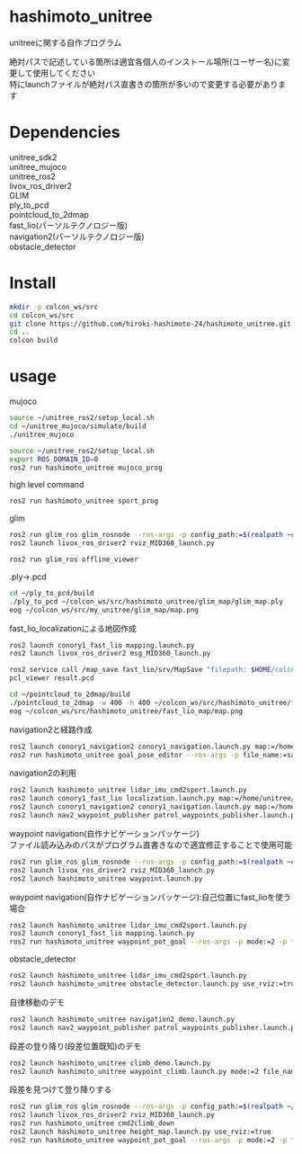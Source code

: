 # hashimoto_unitree

unitreeに関する自作プログラム

絶対パスで記述している箇所は適宜各個人のインストール場所(ユーザー名)に変更して使用してください  
特にlaunchファイルが絶対パス直書きの箇所が多いので変更する必要があります

# Dependencies
unitree_sdk2  
unitree_mujoco  
unitree_ros2  
livox_ros_driver2  
GLIM  
ply_to_pcd  
pointcloud_to_2dmap  
fast_lio(パーソルテクノロジー版)  
navigation2(パーソルテクノロジー版)  
obstacle_detector  

# Install
```bash
mkdir -p colcon_ws/src
cd colcon_ws/src
git clone https://github.com/hiroki-hashimoto-24/hashimoto_unitree.git
cd ..
colcon build

```

# usage

mujoco  
```bash
source ~/unitree_ros2/setup_local.sh
cd ~/unitree_mujoco/simulate/build
./unitree_mujoco

source ~/unitree_ros2/setup_local.sh
export ROS_DOMAIN_ID=0
ros2 run hashimoto_unitree mujoco_prog
```

high level command  
```bash
ros2 run hashimoto_unitree sport_prog
```

glim  
```bash
ros2 run glim_ros glim_rosnode --ros-args -p config_path:=$(realpath ~colcon_ws/src/hashimoto_unitree/glim_config) -p dump_path:=$(realpath ~/colcon_ws/src/hashimoto_unitree/glim_map)
ros2 launch livox_ros_driver2 rviz_MID360_launch.py
```
```bash
ros2 run glim_ros offline_viewer
```

.ply->.pcd  
```bash
cd ~/ply_to_pcd/build
./ply_to_pcd ~/colcon_ws/src/hashimoto_unitree/glim_map/glim_map.ply
eog ~/colcon_ws/src/my_unitree/glim_map/map.png
```

fast_lio_localizationによる地図作成
```bash
ros2 launch conory1_fast_lio mapping.launch.py
ros2 launch livox_ros_driver2 msg_MID360_launch.py
```
```bash
ros2 service call /map_save fast_lio/srv/MapSave "filepath: $HOME/colcon_ws/src/hashimoto_unitree/fast_lio_map/fast_lio.pcd"
pcl_viewer result.pcd
```
```bash
cd ~/pointcloud_to_2dmap/build
./pointcloud_to_2dmap -w 400 -h 400 ~/colcon_ws/src/hashimoto_unitree/fast_lio_map/fast_lio.pcd ~/colcon_ws/src/hashimoto_unitree/fast_lio_map
eog ~/colcon_ws/src/hashimoto_unitree/fast_lio_map/map.png
```

navigation2と経路作成  
```bash
ros2 launch conory1_navigation2 conory1_navigation.launch.py map:=/home/unitree/colcon_ws/src/hashimoto_unitree/fast_lio_map/map.yaml use_rviz:=true
ros2 run hashimoto_unitree goal_pose_editor --ros-args -p file_name:=sample1.csv
```

navigation2の利用  
```bash
ros2 launch hashimoto_unitree lidar_imu_cmd2sport.launch.py
ros2 launch conory1_fast_lio localization.launch.py map:=/home/unitree/colcon_ws/src/hashimoto_unitree/fast_lio_map/fast_lio.pcd use_rviz:=false
ros2 launch conory1_navigation2 conory1_navigation.launch.py map:=/home/unitree/colcon_ws/src/hashimoto_unitree/fast_lio_map/map.yaml use_rviz:=true
ros2 launch nav2_waypoint_publisher patrol_waypoints_publisher.launch.py waypoints:=/home/unitree/colcon_ws/src/hashimoto_unitree/nav2_waypoint/root9.csv number_of_loops:=0
```

waypoint navigation(自作ナビゲーションパッケージ)  
ファイル読み込みのパスがプログラム直書きなので適宜修正することで使用可能  
```bash
ros2 run glim_ros glim_rosnode --ros-args -p config_path:=$(realpath ~colcon_ws/src/hashimoto_unitree/glim_config) -p dump_path:=$(realpath ~/colcon_ws/src/hashimoto_unitree/glim_map)
ros2 launch livox_ros_driver2 rviz_MID360_launch.py
ros2 launch hashimoto_unitree waypoint.launch.py
```

waypoint navigation(自作ナビゲーションパッケージ):自己位置にfast_lioを使う場合
```bash
ros2 launch hashimoto_unitree lidar_imu_cmd2sport.launch.py
ros2 launch conory1_fast_lio mapping.launch.py
ros2 run hashimoto_unitree waypoint_pot_goal --ros-args -p mode:=2 -p file_name:=front1.csv -p speed:=0.2 --remap odometry:=fast_lio/odom
```

obstacle_detector  
```bash
ros2 launch hashimoto_unitree lidar_imu_cmd2sport.launch.py
ros2 launch hashimoto_unitree obstacle_detector.launch.py use_rviz:=true
```

自律移動のデモ  
```bash
ros2 launch hashimoto_unitree navigation2_demo.launch.py
ros2 launch nav2_waypoint_publisher patrol_waypoints_publisher.launch.py waypoints:=/home/unitree/colcon_ws/src/hashimoto_unitree/nav2_waypoint/root9.csv number_of_loops:=0
```

段差の登り降り(段差位置既知)のデモ  
```bash
ros2 launch hashimoto_unitree climb_demo.launch.py
ros2 launch hashimoto_unitree waypoint_climb.launch.py mode:=2 file_name:=root1.csv speed:=0.2
```

段差を見つけて登り降りする
```bash
ros2 run glim_ros glim_rosnode --ros-args -p config_path:=$(realpath ~/colcon_ws/src/hashimoto_unitree/glim_config) -p dump_path:=$(realpath ~/colcon_ws/src/hashimoto_unitree/glim_map)
ros2 launch livox_ros_driver2 rviz_MID360_launch.py
ros2 run hashimoto_unitree cmd2climb_down
ros2 launch hashimoto_unitree height_map.launch.py use_rviz:=true
ros2 run hashimoto_unitree waypoint_pot_goal --ros-args -p mode:=2 -p file_name:=front1.csv -p speed:=0.2 --remap odometry:=glim_ros/odom
```
